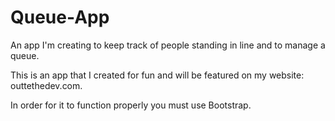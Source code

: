 # Queue-App
An app I'm creating to keep track of people standing in line and to manage a queue.

This is an app that I created for fun and will be featured on my website: outtethedev.com.

In order for it to function properly you must use Bootstrap.
